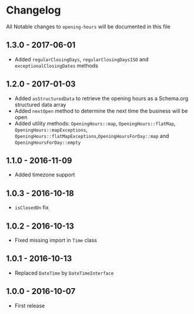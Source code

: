 # Changelog

All Notable changes to `opening-hours` will be documented in this file

## 1.3.0 - 2017-06-01
- Added `regularClosingDays`, `regularClosingDaysISO` and `exceptionalClosingDates` methods

## 1.2.0 - 2017-01-03
- Added `asStructuredData` to retrieve the opening hours as a Schema.org structured data array 
- Added `nextOpen` method to determine the next time the business will be open
- Added utility methods: `OpeningHours::map`, `OpeningHours::flatMap`, `OpeningHours::mapExceptions`, `OpeningHours::flatMapExceptions`,`OpeningHoursForDay::map` and `OpeningHoursForDay::empty`

## 1.1.0 - 2016-11-09
- Added timezone support

## 1.0.3 - 2016-10-18
- `isClosedOn` fix

## 1.0.2 - 2016-10-13

- Fixed missing import in `Time` class

## 1.0.1 - 2016-10-13

- Replaced `DateTime` by `DateTimeInterface`

## 1.0.0 - 2016-10-07

- First release

